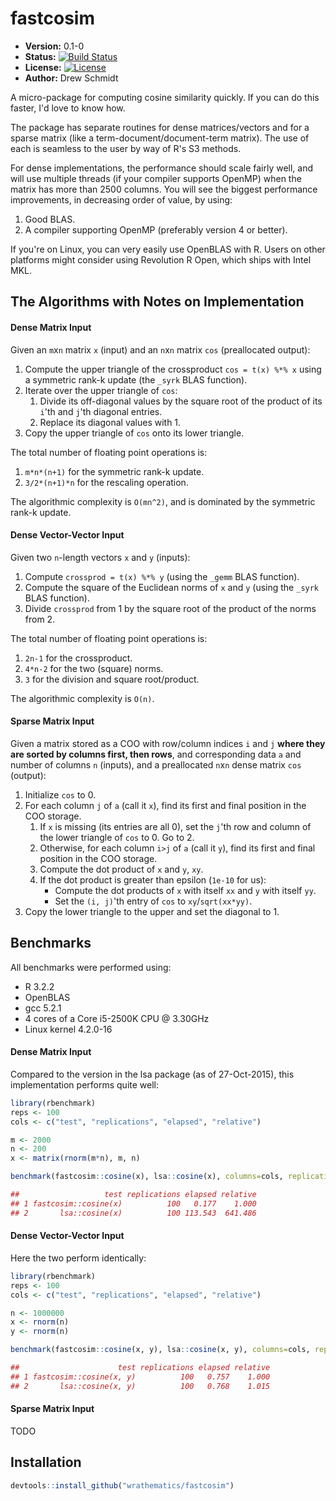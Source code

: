 # fastcosim

* **Version:** 0.1-0
* **Status:** [![Build Status](https://travis-ci.org/wrathematics/fastcosim.png)](https://travis-ci.org/wrathematics/fastcosim)
* **License:** [![License](http://img.shields.io/badge/license-BSD%202--Clause-orange.svg?style=flat)](http://opensource.org/licenses/BSD-2-Clause)
* **Author:** Drew Schmidt


A micro-package for computing cosine similarity quickly.
If you can do this faster, I'd love to know how.

The package has separate routines for dense matrices/vectors and
for a sparse matrix (like a term-document/document-term matrix).
The use of each is seamless to the user by way of R's S3 methods.

For dense implementations, 
the performance should scale fairly well, and will use multiple
threads (if your compiler supports OpenMP) when the matrix has 
more than 2500 columns.  You will see the biggest performance
improvements, in decreasing order of value, by using:

1. Good BLAS.
2. A compiler supporting OpenMP (preferably version 4 or better).

If you're on Linux, you can very easily use OpenBLAS with R.  Users
on other platforms might consider using Revolution R Open, which
ships with Intel MKL.



## The Algorithms with Notes on Implementation

#### Dense Matrix Input

Given an `m`x`n` matrix `x` (input) and an `n`x`n` matrix `cos`
(preallocated output):

1. Compute the upper triangle of the crossproduct `cos = t(x) %*% x` using a symmetric rank-k update (the `_syrk` BLAS function).
2. Iterate over the upper triangle of `cos`:
    1. Divide its off-diagonal values by the square root of the product of its `i`'th and `j`'th diagonal entries.
    2. Replace its diagonal values with 1.
3. Copy the upper triangle of `cos` onto its lower triangle.

The total number of floating point operations is:

1. `m*n*(n+1)` for the symmetric rank-k update.
2. `3/2*(n+1)*n` for the rescaling operation.

The algorithmic complexity is `O(mn^2)`, and is dominated by the symmetric rank-k update.

#### Dense Vector-Vector Input

Given two `n`-length vectors `x` and `y` (inputs):

1. Compute `crossprod = t(x) %*% y` (using the `_gemm` BLAS function).
2. Compute the square of the Euclidean norms of `x` and `y` (using the `_syrk` BLAS function).
3. Divide `crossprod` from 1 by the square root of the product of the norms from 2.

The total number of floating point operations is:

1. `2n-1` for the crossproduct.
2. `4*n-2` for the two (square) norms.
3. `3` for the division and square root/product.

The algorithmic complexity is `O(n)`.


#### Sparse Matrix Input

Given a matrix stored as a COO with row/column indices `i` and `j`
**where they are sorted by columns first, then rows**, and
corresponding data `a` and number of columns `n` (inputs), and a
preallocated `n`x`n` dense matrix `cos` (output):

1. Initialize `cos` to 0.
2. For each column `j` of `a` (call it `x`), find its first and final position in the COO storage.
    1. If `x` is missing (its entries are all 0), set the `j`'th row and column of the lower triangle of `cos` to 0.  Go to 2.
    2. Otherwise, for each column `i>j` of `a` (call it `y`), find its first and final position  in the COO storage.
    3. Compute the dot product of `x` and `y`, `xy`.
    4. If the dot product is greater than epsilon (`1e-10` for us):
        - Compute the dot products of `x` with itself `xx` and `y` with itself `yy`.
        - Set the `(i, j)`'th entry of `cos` to `xy`/`sqrt(xx*yy)`.
3. Copy the lower triangle to the upper and set the diagonal to 1.



## Benchmarks

All benchmarks were performed using:

* R 3.2.2
* OpenBLAS
* gcc 5.2.1
* 4 cores of a Core i5-2500K CPU @ 3.30GHz
* Linux kernel 4.2.0-16

#### Dense Matrix Input

Compared to the version in the lsa package (as of 27-Oct-2015),
this implementation performs quite well:

```r
library(rbenchmark)
reps <- 100
cols <- c("test", "replications", "elapsed", "relative")

m <- 2000
n <- 200
x <- matrix(rnorm(m*n), m, n)

benchmark(fastcosim::cosine(x), lsa::cosine(x), columns=cols, replications=reps)

##                   test replications elapsed relative
## 1 fastcosim::cosine(x)          100   0.177    1.000
## 2       lsa::cosine(x)          100 113.543  641.486
```

#### Dense Vector-Vector Input

Here the two perform identically:

```r
library(rbenchmark)
reps <- 100
cols <- c("test", "replications", "elapsed", "relative")

n <- 1000000
x <- rnorm(n)
y <- rnorm(n)

benchmark(fastcosim::cosine(x, y), lsa::cosine(x, y), columns=cols, replications=reps)

##                      test replications elapsed relative
## 1 fastcosim::cosine(x, y)          100   0.757    1.000
## 2       lsa::cosine(x, y)          100   0.768    1.015
```


#### Sparse Matrix Input

TODO



## Installation

```r
devtools::install_github("wrathematics/fastcosim")
```

